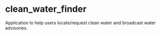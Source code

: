# clean_water_finder
Application to help users locate/request clean water and broadcast water advisories.
